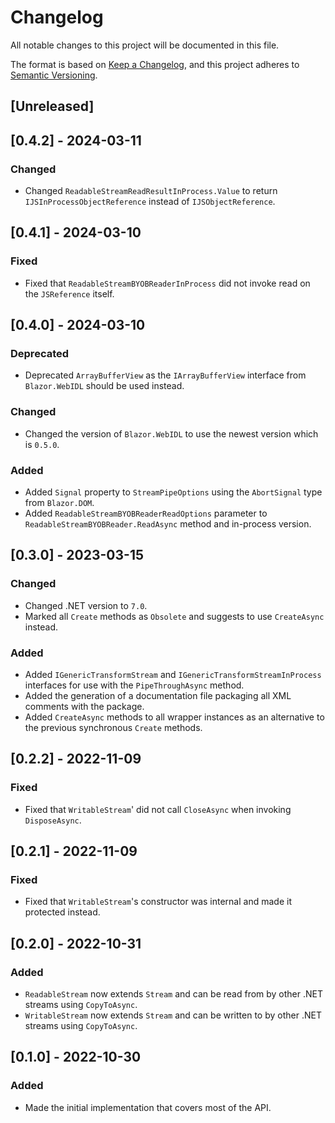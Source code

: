 # Changelog
All notable changes to this project will be documented in this file.

The format is based on [Keep a Changelog](https://keepachangelog.com/en/1.0.0/),
and this project adheres to [Semantic Versioning](https://semver.org/spec/v2.0.0.html).

## [Unreleased]

## [0.4.2] - 2024-03-11
### Changed
- Changed `ReadableStreamReadResultInProcess.Value` to return `IJSInProcessObjectReference` instead of `IJSObjectReference`.

## [0.4.1] - 2024-03-10
### Fixed
- Fixed that `ReadableStreamBYOBReaderInProcess` did not invoke read on the `JSReference` itself.

## [0.4.0] - 2024-03-10
### Deprecated
- Deprecated `ArrayBufferView` as the `IArrayBufferView` interface from `Blazor.WebIDL` should be used instead.
### Changed
- Changed the version of `Blazor.WebIDL` to use the newest version which is `0.5.0`.
### Added
- Added `Signal` property to `StreamPipeOptions` using the `AbortSignal` type from `Blazor.DOM`.
- Added `ReadableStreamBYOBReaderReadOptions` parameter to `ReadableStreamBYOBReader.ReadAsync` method and in-process version.

## [0.3.0] - 2023-03-15
### Changed
- Changed .NET version to `7.0`.
- Marked all `Create` methods as `Obsolete` and suggests to use `CreateAsync` instead.
### Added
- Added `IGenericTransformStream` and `IGenericTransformStreamInProcess` interfaces for use with the `PipeThroughAsync` method.
- Added the generation of a documentation file packaging all XML comments with the package.
- Added `CreateAsync` methods to all wrapper instances as an alternative to the previous synchronous `Create` methods.

## [0.2.2] - 2022-11-09
### Fixed
- Fixed that `WritableStream`' did not call `CloseAsync` when invoking `DisposeAsync`.

## [0.2.1] - 2022-11-09
### Fixed
- Fixed that `WritableStream`'s constructor was internal and made it protected instead.

## [0.2.0] - 2022-10-31
### Added
- `ReadableStream` now extends `Stream` and can be read from by other .NET streams using `CopyToAsync`.
- `WritableStream` now extends `Stream` and can be written to by other .NET streams using `CopyToAsync`.

## [0.1.0] - 2022-10-30
### Added
- Made the initial implementation that covers most of the API.